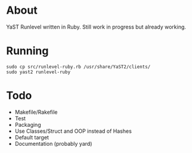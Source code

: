 About
=====
YaST Runlevel written in Ruby.
Still work in progress but already working.

Running
=======

    sudo cp src/runlevel-ruby.rb /usr/share/YaST2/clients/
    sudo yast2 runlevel-ruby

Todo
====
- Makefile/Rakefile
- Test
- Packaging
- Use Classes/Struct and OOP instead of Hashes
- Default target
- Documentation (probably yard)
